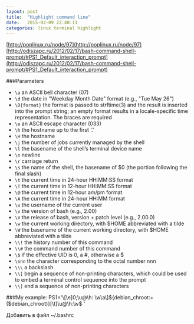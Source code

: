 ```yaml
---
layout: post
title:  "Highlight command line"
date:   2015-02-09 22:40:11
categories: linux terminal highlight
---
```


[http://poplinux.ru/node/97](http://poplinux.ru/node/97)
[http://odiszapc.ru/2012/02/17/bash-command-shell-prompt/#PS1_Default_interaction_prompt](http://odiszapc.ru/2012/02/17/bash-command-shell-prompt/#PS1_Default_interaction_prompt)

###Parameters
- `\a`     an ASCII bell character (07)
- `\d`     the date in "Weekday Month Date" format (e.g., "Tue May 26")
- `\D{format}`     the format is passed to strftime(3) and the result is inserted into the prompt string; an empty format results in a locale-specific time representation. The braces are required
- `\e`     an ASCII escape character (033)
- `\h`     the hostname up to the first ‘.’
- `\H`     the hostname
- `\j`     the number of jobs currently managed by the shell
- `\l`     the basename of the shell’s terminal device name
- `\n`     newline
- `\r`     carriage return
- `\s`     the name of the shell, the basename of $0 (the portion following the final slash)
- `\t`     the current time in 24-hour HH:MM:SS format
- `\T`     the current time in 12-hour HH:MM:SS format
- `\@`     the current time in 12-hour am/pm format
- `\A`     the current time in 24-hour HH:MM format
- `\u`     the username of the current user
- `\v`     the version of bash (e.g., 2.00)
- `\V`     the release of bash, version + patch level (e.g., 2.00.0)
- `\w`     the current working directory, with $HOME abbreviated with a tilde
- `\W`     the basename of the current working directory, with $HOME abbreviated with a tilde
- `\\!`     the history number of this command
- `\\#`     the command number of this command
- `\$`     if the effective UID is 0, a #, otherwise a $
- `\nnn`     the character corresponding to the octal number nnn
- `\\\`     a backslash
- `\\[`     begin a sequence of non-printing characters, which could be used to embed a terminal control sequence into the prompt
- `\\]`     end a sequence of non-printing characters


###My example:
PS1='\\[\e]0;\u@\h: \w\a\\]${debian_chroot:+($debian_chroot)}[\t]\u@\h:\w\$ '

Добавить в файл ~/.bashrc
